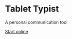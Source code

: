 # Tablet Typist

A personal communication tool

[Start online](https://sakryukov.github.io/tablet-typist/code/index.html)
